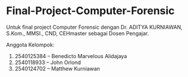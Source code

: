 # Final-Project-Computer-Forensic
Untuk final project Computer Forensic dengan Dr. ADITYA KURNIAWAN, S.Kom., MMSI., CND, CEHmaster sebagai Dosen Pengajar. 

Anggota Kelompok:
1. 2540125384 – Benedicto Marvelous Alidajaya
2. 2540118933 – John Orlond
3. 2540124702 – Matthew Kurniawan
